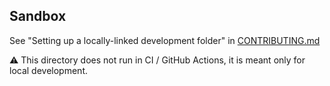 ## Sandbox

See "Setting up a locally-linked development folder" in [CONTRIBUTING.md](../CONTRIBUTING.md)

:warning: This directory does not run in CI / GitHub Actions, it is meant only for local development.